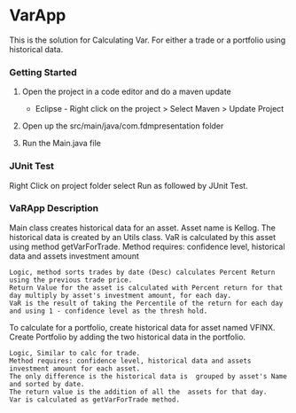 # VarApp
This is the solution for Calculating Var. For either a trade or a portfolio using historical data.


### Getting Started

1. Open the project in a code editor and do a maven update
    * Eclipse - Right click on the project > Select Maven > Update Project

2. Open up the src/main/java/com.fdmpresentation folder

3. Run the Main.java file


### JUnit Test
  Right Click on project folder select Run as followed by JUnit Test.

### VaRApp Description
  Main class creates historical data for an asset. Asset name is Kellog.
	The historical data is created by an Utils class.
	VaR is calculated by this asset using method getVarForTrade.
	Method requires: confidence level, historical data and assets investment amount


	Logic, method sorts trades by date (Desc) calculates Percent Return using the previous trade price.
	Return Value for the asset is calculated with Percent return for that day multiply by asset's investment amount, for each day.
	VaR is the result of taking the Percentile of the return for each day and using 1 - confidence level as the thresh hold.


  To calculate for a portfolio, create historical data for asset named VFINX.
  Create Portfolio by adding the two historical data in the portfolio.


	Logic, Similar to calc for trade.
	Method requires: confidence level, historical data and assets investment amount for each asset.
	The only difference is the historical data is  grouped by asset's Name and sorted by date.
	The return value is the addition of all the  assets for that day.
	Var is calculated as getVarForTrade method.

